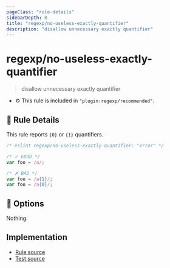 ```yaml
---
pageClass: "rule-details"
sidebarDepth: 0
title: "regexp/no-useless-exactly-quantifier"
description: "disallow unnecessary exactly quantifier"
---
```

# regexp/no-useless-exactly-quantifier

> disallow unnecessary exactly quantifier

- :gear: This rule is included in `"plugin:regexp/recommended"`.

## :book: Rule Details

This rule reports `{0}` or `{1}` quantifiers.

<eslint-code-block >

```js
/* eslint regexp/no-useless-exactly-quantifier: "error" */

/* ✓ GOOD */
var foo = /a/;

/* ✗ BAD */
var foo = /a{1}/;
var foo = /a{0}/;
```

</eslint-code-block>

## :wrench: Options

Nothing.

## Implementation

- [Rule source](https://github.com/ota-meshi/eslint-plugin-regexp/blob/master/lib/rules/no-useless-exactly-quantifier.ts)
- [Test source](https://github.com/ota-meshi/eslint-plugin-regexp/blob/master/tests/lib/rules/no-useless-exactly-quantifier.js)
